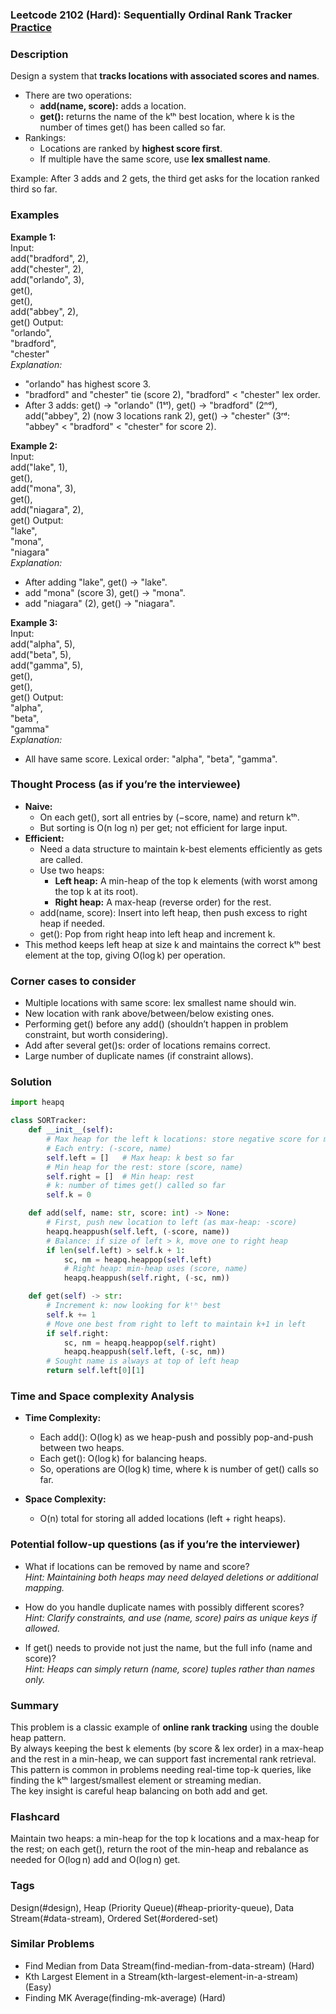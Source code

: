 ### Leetcode 2102 (Hard): Sequentially Ordinal Rank Tracker [Practice](https://leetcode.com/problems/sequentially-ordinal-rank-tracker)

### Description  
Design a system that **tracks locations with associated scores and names**.  
- There are two operations:
  - **add(name, score):** adds a location.
  - **get():** returns the name of the kᵗʰ best location, where k is the number of times get() has been called so far.
- Rankings:
  - Locations are ranked by **highest score first**.
  - If multiple have the same score, use **lex smallest name**.

Example: After 3 adds and 2 gets, the third get asks for the location ranked third so far.

### Examples  

**Example 1:**  
Input:  
add("bradford", 2),  
add("chester", 2),  
add("orlando", 3),  
get(),  
get(),  
add("abbey", 2),  
get()
Output:  
"orlando",  
"bradford",  
"chester"  
*Explanation:*
- "orlando" has highest score 3.  
- "bradford" and "chester" tie (score 2), "bradford" < "chester" lex order.
- After 3 adds: get() → "orlando" (1ˢᵗ), get() → "bradford" (2ⁿᵈ), add("abbey", 2) (now 3 locations rank 2), get() → "chester" (3ʳᵈ: "abbey" < "bradford" < "chester" for score 2).

**Example 2:**  
Input:  
add("lake", 1),  
get(),  
add("mona", 3),  
get(),  
add("niagara", 2),  
get()
Output:  
"lake",  
"mona",  
"niagara"  
*Explanation:*  
- After adding "lake", get() → "lake".
- add "mona" (score 3), get() → "mona".
- add "niagara" (2), get() → "niagara".

**Example 3:**  
Input:  
add("alpha", 5),  
add("beta", 5),  
add("gamma", 5),  
get(),  
get(),  
get()
Output:  
"alpha",  
"beta",  
"gamma"  
*Explanation:*  
- All have same score. Lexical order: "alpha", "beta", "gamma".

### Thought Process (as if you’re the interviewee)  
- **Naive:**  
  - On each get(), sort all entries by (−score, name) and return kᵗʰ.  
  - But sorting is O(n log n) per get; not efficient for large input.
- **Efficient:**  
  - Need a data structure to maintain k-best elements efficiently as gets are called.
  - Use two heaps:
    - **Left heap:** A min-heap of the top k elements (with worst among the top k at its root).
    - **Right heap:** A max-heap (reverse order) for the rest.
  - add(name, score): Insert into left heap, then push excess to right heap if needed.
  - get(): Pop from right heap into left heap and increment k.
- This method keeps left heap at size k and maintains the correct kᵗʰ best element at the top, giving O(log k) per operation.

### Corner cases to consider  
- Multiple locations with same score: lex smallest name should win.
- New location with rank above/between/below existing ones.
- Performing get() before any add() (shouldn’t happen in problem constraint, but worth considering).
- Add after several get()s: order of locations remains correct.
- Large number of duplicate names (if constraint allows).

### Solution

```python
import heapq

class SORTracker:
    def __init__(self):
        # Max heap for the left k locations: store negative score for max heap
        # Each entry: (-score, name)
        self.left = []   # Max heap: k best so far
        # Min heap for the rest: store (score, name)
        self.right = []  # Min heap: rest
        # k: number of times get() called so far
        self.k = 0

    def add(self, name: str, score: int) -> None:
        # First, push new location to left (as max-heap: -score)
        heapq.heappush(self.left, (-score, name))
        # Balance: if size of left > k, move one to right heap
        if len(self.left) > self.k + 1:
            sc, nm = heapq.heappop(self.left)
            # Right heap: min-heap uses (score, name) 
            heapq.heappush(self.right, (-sc, nm))

    def get(self) -> str:
        # Increment k: now looking for kᵗʰ best
        self.k += 1
        # Move one best from right to left to maintain k+1 in left
        if self.right:
            sc, nm = heapq.heappop(self.right)
            heapq.heappush(self.left, (-sc, nm))
        # Sought name is always at top of left heap
        return self.left[0][1]
```

### Time and Space complexity Analysis  

- **Time Complexity:**  
  - Each add(): O(log k) as we heap-push and possibly pop-and-push between two heaps.
  - Each get(): O(log k) for balancing heaps.
  - So, operations are O(log k) time, where k is number of get() calls so far.

- **Space Complexity:**  
  - O(n) total for storing all added locations (left + right heaps).

### Potential follow-up questions (as if you’re the interviewer)  

- What if locations can be removed by name and score?  
  *Hint: Maintaining both heaps may need delayed deletions or additional mapping.*

- How do you handle duplicate names with possibly different scores?  
  *Hint: Clarify constraints, and use (name, score) pairs as unique keys if allowed.*

- If get() needs to provide not just the name, but the full info (name and score)?  
  *Hint: Heaps can simply return (name, score) tuples rather than names only.*

### Summary
This problem is a classic example of **online rank tracking** using the double heap pattern.  
By always keeping the best k elements (by score & lex order) in a max-heap and the rest in a min-heap, we can support fast incremental rank retrieval.  
This pattern is common in problems needing real-time top-k queries, like finding the kᵗʰ largest/smallest element or streaming median.  
The key insight is careful heap balancing on both add and get.


### Flashcard
Maintain two heaps: a min-heap for the top k locations and a max-heap for the rest; on each get(), return the root of the min-heap and rebalance as needed for O(log n) add and O(log n) get.

### Tags
Design(#design), Heap (Priority Queue)(#heap-priority-queue), Data Stream(#data-stream), Ordered Set(#ordered-set)

### Similar Problems
- Find Median from Data Stream(find-median-from-data-stream) (Hard)
- Kth Largest Element in a Stream(kth-largest-element-in-a-stream) (Easy)
- Finding MK Average(finding-mk-average) (Hard)